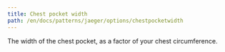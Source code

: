 ```yaml
---
title: Chest pocket width
path: /en/docs/patterns/jaeger/options/chestpocketwidth
---
```


The width of the chest pocket, as a factor of your chest circumference.